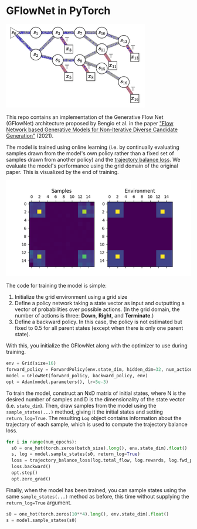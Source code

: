 # GFlowNet in PyTorch

![gflownet](images/gflownet_anim.gif)

This repo contains an implementation of the Generative Flow Net (GFlowNet) architecture proposed by Bengio et al. in the paper ["Flow Network based Generative Models for Non-Iterative Diverse Candidate Generation"](https://arxiv.org/abs/2106.04399) (2021).

The model is trained using online learning (i.e. by continually evaluating samples drawn from the model's own policy rather than a fixed set of samples drawn from another policy) and the [trajectory balance loss](https://arxiv.org/abs/2201.13259). We evaluate the model's performance using the grid domain of the original paper. This is visualized by the end of training.

![samples](images/samples.png)

The code for training the model is simple:

1. Initialize the grid environment using a grid size
2. Define a policy network taking a state vector as input and outputting a vector of probabilities over possible actions. (In the grid domain, the number of actions is three: **Down**, **Right**, and **Terminate**.)
3. Define a backward policy. In this case, the policy is not estimated but fixed to 0.5 for all parent states (except when there is only one parent state).

With this, you initialize the GFlowNet along with the optimizer to use during training.

```python
env = Grid(size=16)
forward_policy = ForwardPolicy(env.state_dim, hidden_dim=32, num_actions=3)
model = GFlowNet(forward_policy, backward_policy, env)
opt = Adam(model.parameters(), lr=5e-3)
```

To train the model, construct an NxD matrix of initial states, where N is the desired number of samples and D is the dimensionality of the state vector (i.e. `state_dim`). Then, draw samples from the model using the `sample_states(...)` method, giving it the initial states and setting `return_log=True`. The resulting `Log` object contains information about the trajectory of each sample, which is used to compute the trajectory balance loss.

```python
for i in range(num_epochs):
  s0 = one_hot(torch.zeros(batch_size).long(), env.state_dim).float()
  s, log = model.sample_states(s0, return_log=True)
  loss = trajectory_balance_loss(log.total_flow, log.rewards, log.fwd_probs, log.back_probs)
  loss.backward()
  opt.step()
  opt.zero_grad()
```

Finally, when the model has been trained, you can sample states using the same `sample_states(...)` method as before, this time without supplying the `return_log=True` argument.

```python
s0 = one_hot(torch.zeros(10**4).long(), env.state_dim).float()
s = model.sample_states(s0)
```
